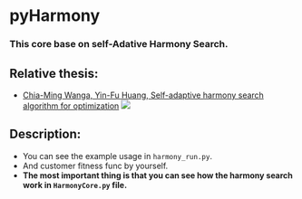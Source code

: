 # pyHarmony
### This core base on self-Adative Harmony Search.
## Relative thesis:
* [Chia-Ming Wanga, Yin-Fu Huang, Self-adaptive harmony search algorithm for optimization](https://www.sciencedirect.com/science/article/pii/S0957417409007891)
![](https://ars.els-cdn.com/content/image/1-s2.0-S0957417409007891-gr1.jpg)
## Description:
* You can see the example usage in `harmony_run.py`.
* And customer fitness func by yourself.
* **The most important thing is that you can see how the harmony search work in `HarmonyCore.py` file.**


